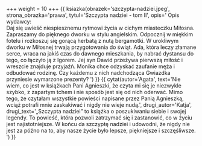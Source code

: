 +++
weight = 10
+++
{{ ksiazka(obrazek='szczypta-nadziei.jpeg', strona_obrazka='prawa', tytul='Szczypta nadziei - tom II', opis='
Opis wydawcy:<br/>
Daj się uwieść niespiesznemu rytmowi życia w cichym miasteczku Miłosna. Zapraszamy do pięknego dworku w stylu angielskim. Odpocznij w miękkim fotelu i rozkoszuj się gorącą herbatą z nutą bergamotki. W urokliwym dworku w Miłosnej trwają przygotowania do świąt. Ada, która leczy złamane serce, wraca na jakiś czas do dawnego mieszkania, by nabrać dystansu do tego, co łączyło ją z Igorem. Jej syn Dawid przeżywa pierwszą miłość i wreszcie znajduje przyjaźń. Monika chce odzyskać zaufanie męża i odbudować rodzinę. Czy każdemu z nich nadchodząca Gwiazdka przyniesie wymarzone prezenty?
') }}
{{ cytat(autor='Agata', text='Nie wiem, co jest w książkach Pani Agnieszki, że czyta mi się je niezwykle szybko, z zapartym tchem i nie sposób jest się od nich oderwać. Mimo tego, że czytałam wszystkie powieści napisane przez Panią Agnieszką, wciąż potrafi mnie zaskakiwać i nigdy nie wieje nudą.', drugi_autor='Katja', drugi_text='„Szczypta nadziei” to książka o poszukiwaniu siebie i swojej legendy. To powieść, która pozwoli zatrzymać się i zastanowić, co w życiu jest najistotniejsze. W końcu da szczyptę nadziei i udowodni, że nigdy nie jest za późno na to, aby nasze życie było lepsze, piękniejsze i szczęśliwsze. ') }}
